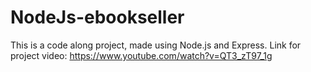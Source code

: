 # NodeJs-ebookseller
This is a code along project, made using Node.js and Express. 
Link for project video: https://www.youtube.com/watch?v=QT3_zT97_1g
